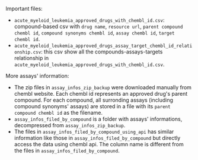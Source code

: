 Important files:
* `acute_myeloid_leukemia_approved_drugs_with_chembl_id.csv`: compound-based csv with `drug name`, `resource url`, `parent compound chembl id`, `compound synonyms chembl id`, `assay chembl id`, `target chembl id`.   
* `acute_myeloid_leukemia_approved_drugs_assay_target_chembl_id_relationship.csv`: this csv show all the compounds-assays-targets relationship in `acute_myeloid_leukemia_approved_drugs_with_chembl_id.csv`. 

More assays' information:    
* The zip files in `assay_infos_zip_backup` were downloaded manually from chembl website. Each chembl id represents an approved drug's parent compound. For each compound, all surronding assays (including compound synonyms' assays) are stored in a file with its `parent compound chembl id` as the filename.   
* `assay_infos_filed_by_compound` is a folder with assays' informations, decompressed from `assay_infos_zip_backup`.   
* The files in `assay_infos_filed_by_compound_using_api` has similar information like those in `assay_infos_filed_by_compound` but directly access the data using chembl api. The column name is different from the files in `assay_infos_filed_by_compound`.